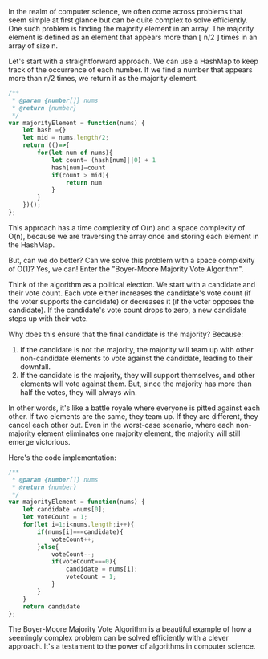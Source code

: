 In the realm of computer science, we often come across problems that seem simple at first glance but can be quite complex to solve efficiently. One such problem is finding the majority element in an array. The majority element is defined as an element that appears more than ⌊ n/2 ⌋ times in an array of size n. 

Let's start with a straightforward approach. We can use a HashMap to keep track of the occurrence of each number. If we find a number that appears more than n/2 times, we return it as the majority element. 

```javascript
/**
 * @param {number[]} nums
 * @return {number}
 */
var majorityElement = function(nums) {
    let hash ={}
    let mid = nums.length/2;
    return (()=>{
        for(let num of nums){
            let count= (hash[num]||0) + 1
            hash[num]=count
            if(count > mid){
                return num
            }
        }
    })();
};
```

This approach has a time complexity of O(n) and a space complexity of O(n), because we are traversing the array once and storing each element in the HashMap.

But, can we do better? Can we solve this problem with a space complexity of O(1)? Yes, we can! Enter the "Boyer-Moore Majority Vote Algorithm".

Think of the algorithm as a political election. We start with a candidate and their vote count. Each vote either increases the candidate's vote count (if the voter supports the candidate) or decreases it (if the voter opposes the candidate). If the candidate's vote count drops to zero, a new candidate steps up with their vote.

Why does this ensure that the final candidate is the majority? Because:
1. If the candidate is not the majority, the majority will team up with other non-candidate elements to vote against the candidate, leading to their downfall.
2. If the candidate is the majority, they will support themselves, and other elements will vote against them. But, since the majority has more than half the votes, they will always win.

In other words, it's like a battle royale where everyone is pitted against each other. If two elements are the same, they team up. If they are different, they cancel each other out. Even in the worst-case scenario, where each non-majority element eliminates one majority element, the majority will still emerge victorious.

Here's the code implementation:

```javascript
/**
 * @param {number[]} nums
 * @return {number}
 */
var majorityElement = function(nums) {
    let candidate =nums[0];
    let voteCount = 1;
    for(let i=1;i<nums.length;i++){
        if(nums[i]===candidate){
            voteCount++;
        }else{
            voteCount--;
            if(voteCount===0){
                candidate = nums[i];
                voteCount = 1;
            }
        }
    }
    return candidate
};
```

The Boyer-Moore Majority Vote Algorithm is a beautiful example of how a seemingly complex problem can be solved efficiently with a clever approach. It's a testament to the power of algorithms in computer science.